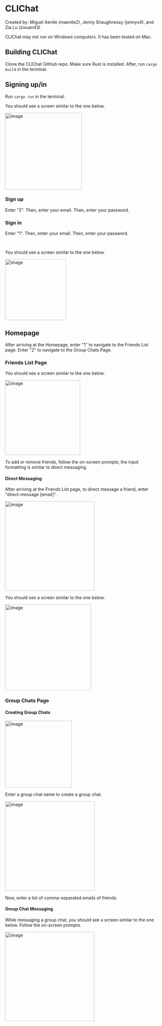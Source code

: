 # CLIChat
Created by: 
Miguel Aenlle (maenlle2),
Jenny Shaughnessy (jennys4), and
Zia Lu (zixuan43)

CLIChat may not run on Windows computers. It has been tested on Mac.

## Building CLIChat
Clone the CLIChat GitHub repo. Make sure Rust is installed. After, run `cargo build` in the terminal. 

## Signing up/in
Run `cargo run` in the terminal. 

You should see a screen similar to the one below.

<img width="250" alt="image" src="https://github.com/user-attachments/assets/cbe04fb6-2a3b-41e3-9e45-62af2918a931">

### Sign up 
Enter "2". Then, enter your email. Then, enter your password.

### Sign in 
Enter "1". Then, enter your email. Then, enter your password.

<br>

You should see a screen similar to the one below.

<img width="199" alt="image" src="https://github.com/user-attachments/assets/a53d55f9-94ef-44c7-8222-203966660f58">

## Homepage
After arriving at the Homepage, enter "1" to navigate to the Friends List page. Enter "2" to navigate to the Group Chats Page. 
### Friends List Page
You should see a screen similar to the one below.

<img width="245" alt="image" src="https://github.com/user-attachments/assets/326a9937-4523-4b6a-a7dd-e0d05baa9412">

To add or remove friends, follow the on-screen prompts; the input formatting is similar to direct messaging. 
#### Direct Messaging
After arriving at the Friends List page, to direct message a friend, enter "direct-message [email]". 

<img width="292" alt="image" src="https://github.com/user-attachments/assets/c0e929c0-974f-4c13-af0b-428996b51f85">

You should see a screen similar to the one below.

 <img width="281" alt="image" src="https://github.com/user-attachments/assets/0d6c7687-ce02-464a-a42e-b51010309850">
 
### Group Chats Page
#### Creating Group Chats
<img width="218" alt="image" src="https://github.com/user-attachments/assets/480fad28-9fc1-46a2-9bfc-b47ccfac8338">

Enter a group chat name to create a group chat.

<img width="293" alt="image" src="https://github.com/user-attachments/assets/6ee53897-2393-4179-bb89-7facb91e57fd">

Now, enter a list of comma-separated emails of friends.

#### Group Chat Messaging
While messaging a group chat, you should see a screen similar to the one below. Follow the on-screen prompts.

<img width="291" alt="image" src="https://github.com/user-attachments/assets/c4b27ee4-fb7e-4b8a-ab57-e2e97a00fd3f">


